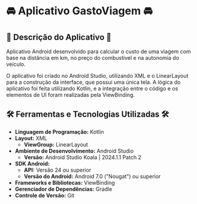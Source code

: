 # 🚘 Aplicativo GastoViagem 🚘

## 📱 Descrição do Aplicativo 📱
Aplicativo Android desenvolvido para calcular o custo de uma viagem com base na distância em km, no preço do combustível e na autonomia do veículo. 

O aplicativo foi criado no Android Studio, utilizando XML e o LinearLayout para a construção da interface, que possui uma única tela. A lógica do aplicativo foi feita utilizando Kotlin, e a integração entre o código e os elementos de UI foram realizadas pela ViewBinding.

## 🛠️ Ferramentas e Tecnologias Utilizadas 🛠️
- **Linguagem de Programação:** Kotlin
- **Layout:** XML
    - **ViewGroup:** LinearLayout
- **Ambiente de Desenvolvimento:** Android Studio
    - **Versão:** Android Studio Koala | 2024.1.1 Patch 2
- **SDK Android:**
    - **API:** Versão 24 ou superior
    - **Versão do Android:** Android 7.0 ("Nougat") ou superior
- **Frameworks e Bibliotecas:** ViewBinding
- **Gerenciador de Dependências:** Gradle
- **Controle de Versão:** Git
